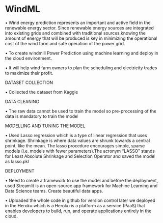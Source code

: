 # WindML
• Wind energy prediction represents an important and active field in the renewable energy sector. Since renewable energy sources are integrated into existing grids and combined with traditional sources,knowing the amount of energy that will be produced is key in minimizing the operational cost of the wind
farm and safe operation of the power grid.

• To create windmill Power Prediction using machine learning and deploy in the cloud environment.

• It will help wind farm owners to plan the scheduling and electricity trades to maximize their profit.

DATASET COLLECTION

• Collected the dataset from Kaggle

DATA CLEANING

• The raw data cannot be used to train the model so pre-processing of the data is mandatory to train the model

MODELLING AND TUNING THE MODEL

• Used Lasso regression which is a type of linear regression that uses shrinkage. Shrinkage is where data values are shrunk
towards a central point, like the mean. The lasso procedure encourages simple, sparse models (i.e. models with fewer
parameters).The acronym “LASSO” stands for Least Absolute Shrinkage and Selection Operator and saved the model as
lasso.pkl

DEPLOYMENT

• Need to create a framework to use the model and before the deployment, used Streamlit is an open-source app
framework for Machine Learning and Data Science teams. Create beautiful data apps.

• Uploaded the whole code in github for version control later we deployed in the Heroku which is a Heroku is a platform as a
service (PaaS) that enables developers to build, run, and operate applications entirely in the cloud.

